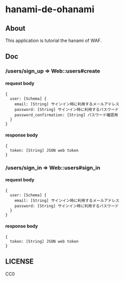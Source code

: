 # hanami-de-ohanami

## About

This application is tutorial the hanami of WAF.

## Doc

### /users/sign_up => Web::users#create

#### request body

```
{
  user: [Schema] {
    email: [String] サインイン時に利用するメールアドレス
    password: [String] サインイン時に利用するパスワード
    password_confirmation: [String] パスワード確認用
  }
}
```

#### response body

```
{
  token: [String] JSON web token
}
```

### /users/sign_in => Web::users#sign_in

#### request body

```
{
  user: [Schema] {
    email: [String] サインイン時に利用するメールアドレス
    password: [String] サインイン時に利用するパスワード
  }
}
```

#### response body

```
{
  token: [String] JSON web token
}
```

## LICENSE

CC0
